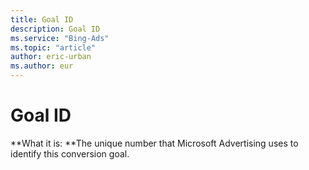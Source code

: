 ```yaml
---
title: Goal ID
description: Goal ID
ms.service: "Bing-Ads"
ms.topic: "article"
author: eric-urban
ms.author: eur
---
```


# Goal ID

**What it is: **The unique number that Microsoft Advertising uses to identify this conversion goal.


